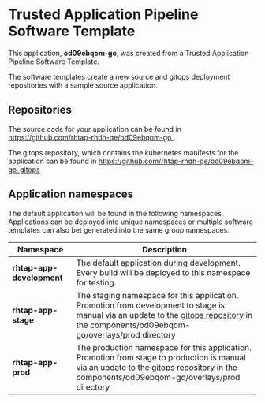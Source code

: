 # Trusted Application Pipeline Software Template

This application, **od09ebqom-go**, was created from a Trusted Application Pipeline Software Template.

The software templates create a new source and gitops deployment repositories with a sample source application. 

## Repositories

The source code for your application can be found in [https://github.com/rhtap-rhdh-qe/od09ebqom-go ](https://github.com/rhtap-rhdh-qe/od09ebqom-go ).
 
The gitops repository, which contains the kubernetes manifests for the application can be found in 
[https://github.com/rhtap-rhdh-qe/od09ebqom-go-gitops ](https://github.com/rhtap-rhdh-qe/od09ebqom-go-gitops ) 

## Application namespaces 

The default application will be found in the following namespaces. Applications can be deployed into unique namespaces or multiple software templates can also bet generated into the same group namespaces.  

|  Namespace   |  Description   |  
| -------- | -------- |   
| **rhtap-app-development** | The default application during development. Every build will be deployed to this namespace for testing. | 
| **rhtap-app-stage** | The staging namespace for this application. Promotion from development to stage is manual via an update to the [gitops repository](https://github.com/rhtap-rhdh-qe/od09ebqom-go-gitops ) in the components/od09ebqom-go/overlays/prod directory |  
| **rhtap-app-prod** | The production namespace for this application. Promotion from stage to production is manual via an update to the [gitops repository](https://github.com/rhtap-rhdh-qe/od09ebqom-go-gitops ) in the components/od09ebqom-go/overlays/prod directory | 